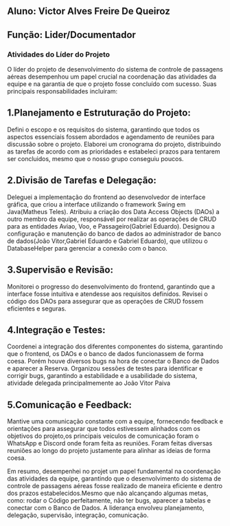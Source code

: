 ## Aluno:   Victor Alves Freire De Queiroz
## Função:  Lider/Documentador


### Atividades do Líder do Projeto

O líder do projeto de desenvolvimento do sistema de controle de passagens aéreas desempenhou um papel crucial na coordenação das atividades da equipe e na garantia de que o projeto fosse concluído com sucesso. Suas principais responsabilidades incluíram:

## 1.Planejamento e Estruturação do Projeto:
Defini  o escopo e os requisitos do sistema, garantindo que todos os aspectos essenciais fossem abordados e agendamento de reuniões para discussão sobre o projeto.
Elaborei um cronograma do projeto, distribuindo as tarefas de acordo com as prioridades e estabeleci prazos para tentarem ser concluidos, mesmo que o nosso grupo conseguiu poucos.

## 2.Divisão de Tarefas e Delegação:
Deleguei a implementação do frontend ao desenvolvedor de interface gráfica, que criou a interface utilizando o framework Swing em Java(Matheus Teles).
Atribuiu a criação dos Data Access Objects (DAOs) a outro membro da equipe, responsável por realizar as operações de CRUD para as entidades Aviao, Voo, e Passageiro(Gabriel Eduardo).
Designou a configuração e manutenção do banco de dados ao administrador de banco de dados(João Vitor,Gabriel Eduardo e Gabriel Eduardo), que utilizou o DatabaseHelper para gerenciar a conexão com o banco.

## 3.Supervisão e Revisão:
Monitorei o progresso do desenvolvimento do frontend, garantindo que a interface fosse intuitiva e atendesse aos requisitos definidos.
Revisei o código dos DAOs para assegurar que as operações de CRUD fossem eficientes e seguras.

## 4.Integração e Testes:
Coordenei a integração dos diferentes componentes do sistema, garantindo que o frontend, os DAOs e o banco de dados funcionassem de forma coesa. Porém houve diversos bugs na hora de conectar o Banco de Dados e aparecer a Reserva.
Organizou sessões de testes para identificar e corrigir bugs, garantindo a estabilidade e a usabilidade do sistema, atividade delegada principalmemente ao João Vitor Paiva

## 5.Comunicação e Feedback:
Mantive uma comunicação constante com a equipe, fornecendo feedback e orientações para assegurar que todos estivessem alinhados com os objetivos do projeto,os principais veiculos de comunicação foram o WhatsApp e Discord onde foram feita as reuniões.
Foram feitas diversas reuniões ao longo do projeto justamente para alinhar as ideias de forma coesa.

Em resumo, desempenhei  no projet um papel fundamental na coordenação das atividades da equipe, garantindo que o desenvolvimento do sistema de controle de passagens aéreas fosse realizado de maneira eficiente e dentro dos prazos estabelecidos.Mesmo que não alcançando algumas metas, como: rodar o Código perfeitamente, não ter bugs, aparecer a tabelas e conectar com o  Banco de Dados. A liderança envolveu planejamento, delegação, supervisão, integração, comunicação.